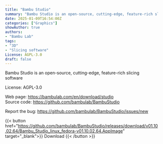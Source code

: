 ```yaml
---
title: "Bambu Studio"
summary: "Bambu Studio is an open-source, cutting-edge, feature-rich slicing software"
date: 2025-01-09T16:54:00Z
categories: ["Graphics"]
showAuthor: true
authors:
- "Bambu Lab"
tags: 
- "3D"
- "Slicing software"
License: AGPL-3.0
draft: false
---
```


Bambu Studio is an open-source, cutting-edge, feature-rich slicing software

License: AGPL-3.0

Web page: <https://bambulab.com/en/download/studio>  
Source code: <https://github.com/bambulab/BambuStudio>

Report the bug: <https://github.com/bambulab/BambuStudio/issues/new>  

{{< button href="https://github.com/bambulab/BambuStudio/releases/download/v01.10.02.64/Bambu_Studio_linux_fedora-v01.10.02.64.AppImage" target="_blank">}}
Download
{{< /button >}}